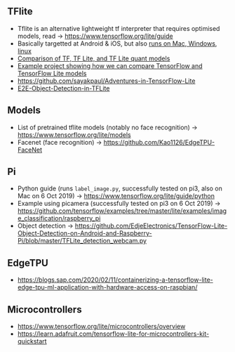 ## TFlite
* Tflite is an alternative lightweight tf interpreter that requires optimised models, read -> https://www.tensorflow.org/lite/guide
* Basically targetted at Android & iOS, but also [runs on Mac, Windows, linux](https://www.tensorflow.org/lite/guide/inference#supported_platforms)
* [Comparison of TF, TF Lite, and TF Lite quant models](https://medium.com/towards-artificial-intelligence/testing-tensorflow-lite-image-classification-model-e9c0100d8de3)
* [Example project showing how we can compare TensorFlow and TensorFlow Lite models](https://github.com/frogermcs/TFLite-Tester)
* https://github.com/sayakpaul/Adventures-in-TensorFlow-Lite
* [E2E-Object-Detection-in-TFLite](https://github.com/sayakpaul/E2E-Object-Detection-in-TFLite)

## Models
* List of pretrained tflite models (notably no face recognition) -> https://www.tensorflow.org/lite/models
* Facenet (face recognition) -> https://github.com/Kao1126/EdgeTPU-FaceNet

## Pi
* Python guide (runs `label_image.py`, successfully tested on pi3, also on Mac on 6 Oct 2019) ->  https://www.tensorflow.org/lite/guide/python
* Example using picamera (successfully tested on pi3 on 6 Oct 2019) -> https://github.com/tensorflow/examples/tree/master/lite/examples/image_classification/raspberry_pi
* Object detection -> https://github.com/EdjeElectronics/TensorFlow-Lite-Object-Detection-on-Android-and-Raspberry-Pi/blob/master/TFLite_detection_webcam.py

## EdgeTPU
* https://blogs.sap.com/2020/02/11/containerizing-a-tensorflow-lite-edge-tpu-ml-application-with-hardware-access-on-raspbian/

## Microcontrollers
* https://www.tensorflow.org/lite/microcontrollers/overview
* https://learn.adafruit.com/tensorflow-lite-for-microcontrollers-kit-quickstart